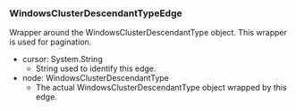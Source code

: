 ### WindowsClusterDescendantTypeEdge
Wrapper around the WindowsClusterDescendantType object. This wrapper is used for pagination.

- cursor: System.String
  - String used to identify this edge.
- node: WindowsClusterDescendantType
  - The actual WindowsClusterDescendantType object wrapped by this edge.
